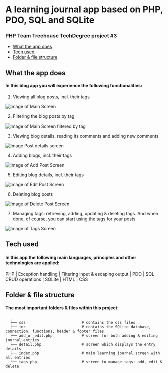 # A learning journal app based on PHP, PDO, SQL and SQLite
### PHP Team Treehouse TechDegree project #3

- [What the app does](#what-the-app-does)
- [Tech used](#tech-used)
- [Folder & file structure](#folder--file-structure)

## What the app does
#### In this blog app you will experience the following functionalities:
1. Viewing all blog posts, incl. their tags

![Image of Main Screen](screenshots/1-main-screen.png)

2. Filtering the blog posts by tag

![Image of Main Screen filtered by tag](screenshots/2-filtered-by-tag.png)

3. Viewing blog details, reading its comments and adding new comments

![Image Post details screen](screenshots/3-details-entry.png)

4. Adding blogs, incl. their tags

![Image of Add Post Screen](screenshots/4-add-entry.png)

5. Editing blog details, incl. their tags

![Image of Edit Post Screen](screenshots/5-edit-entry.png)

6. Deleting blog posts

![Image of Delete Post Screen](screenshots/6-delete-entry.png)

7. Managing tags: retrieving, adding, updating & deleting tags. And when done, of course, you can start using the tags for your posts

![Image of Tags Screen](screenshots/7-tags.png)

## Tech used
#### In this app the following main languages, principles and other technologies are applied:
PHP | Exception handling | Filtering input & escaping output | PDO | SQL CRUD operations | SQLite | HTML | CSS

## Folder & file structure
#### The most important folders & files within this project:

      .
      ├── css                         # contains the css files               
      ├── inc                         # contains the SQLite database, connection, functions, header & footer files
      ├── add_or_edit.php             # screen for both adding & editing journal entries
      ├── detail.php                  # screen which displays the entry details
      ├── index.php                   # main learning journal screen with all entries
      └── tags.php                    # screen to manage tags: add, edit & delete
